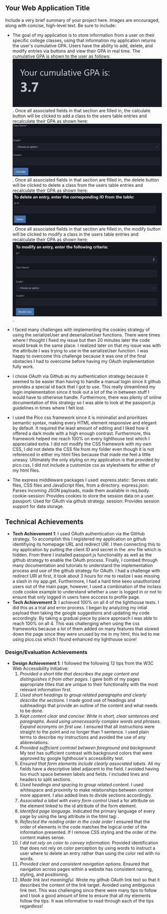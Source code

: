 ## Your Web Application Title

Include a very brief summary of your project here. Images are encouraged, along with concise, high-level text. Be sure to include:

- The goal of my application is to store information from a user on their specific college classes, using that information my application returns the user's cumulative GPA. Users have the ability to add, delete, and modify entries via buttons and view their GPA in real time. 
  The cumulative GPA is shown to the user as follows: ![alt text](image.png) . 
  Once all associated fields in that section are filled in, the calculate button will be clicked to add a class to the users table entries and recalculate their GPA as shown here: ![alt text](image-1.png) .
  Once all associated fields in that section are filled in, the delete button will be clicked to delete a class from the users table entries and recalculate their GPA as shown here: ![alt text](image-2.png) .
  Once all associated fields in that section are filled in, the modify button will be clicked to modify a class in the users table entries and recalculate their GPA as shown here: ![alt text](image-3.png) .

- I faced many challenges with implementing the cookies strategy of using the serializeUser and deserializeUser functions. There were times where I thought I fixed my issue but then 20 minutes later the code would break in the same place. I realized later on that my issue was with the attribute I was trying to use in the serializeUser function. I was happy to overcome this challenge because it was one of the final obstacles I had to overcome before having my OAuth implementation fully work. 

- I chose OAuth via Github as my authentication strategy because it seemed to be easier than having to handle a manual login since it github provides a special id back that I got to use. This really streamlined my login implementation since it took out a lot of the in between stuff I would have to otherwise handle. Furthermore, there was plenty of online documentation of this strategy so I was able to look at the passport.js guidelines in times where I felt lost. 

- I used the Pico css framework since it is minimalist and prioritizes semantic syntax, making every HTML element responsive and elegant by default. It required the least amount of editing and I liked how it offered a dark mode with a high enough contrast. Furthermore, this framework helped me reach 100% on every lighthouse test which I appreciated extra. 
  I did not modify the CSS framework with my own CSS, I did not delete the CSS file from my folder even though it is not referenced in either my html files because that made me feel a little uneasy. Ultimately the only styling on my application is that provided by pico.css, I did not include a customize css as stylesheets for either of my html files.

- The express middleware packages I used: 
  express.static: Serves static files, CSS files and JavaScript files, from a directory.
  express.json: Parses incoming JSON payloads, made them available in req.body.
  cookie-session: Provides cookies to store the session data on a user.
  passport: Used for OAuth via github strategy.
  session: Provides session support for data storage. 

## Technical Achievements
- **Tech Achievement 1**: I used OAuth authentication via the GitHub strategy. To accomplish this I registered my application on github identifiying its homepage URL and redirect URI. I then connecting this to my application by putting the client ID and secret in the .env file which is hidden. From there I installed passport.js functionality as well as the github strategy to enable the OAuth process. Finally, I combed through many documentation and tutorials to understand the implementation process and use of the github strategy for OAuth. I had a challenge with redirect URI at first, it took about 3 hours for me to realize I was missing a slash in my app.get. Furthermore, I had a hard time keeo unauthorized users out of the main page, however, I used a combination of the inclass code cookie example to understand whether a user is logged in or not to ensure that only logged in users have acccess to profile page. 
- **Tech Achievement 3**: I achieved 100% on all 4 of the lighthouse tests. I did this as a trial and error process. I began by analyzing my intial payload then taking the google suggestions and updating my code accordingly. By taking a gradual piece by piece approach I was able to reach 100% on all 4. This was challenging when using the css frameworks because a lot of them added on many features that slowed down the page since they were unused by me in my html, this led to me using pico.css which I found enhanced my lighthouse score! 

### Design/Evaluation Achievements
- **Design Achievement 1**: I followed the following 12 tips from the W3C Web Accessibility Initiative:
  1. *Provided a short title that describes the page content and distinguishes it from other pages*. I gave both of my pages appropriate titles that are unique to their functionality with the most relevant information first.
  2. *Used short headings to group related paragraphs and clearly describe the sections.* I made good use of headings and subheadings that provide an outline of the content and what needs to be done. 
  3. *Kept content clear and concise: Write in short, clear sentences and paragraphs. Avoid using unnecessarily complex words and phrases. Expand acronyms on first use.* I ensured that all instructions were straight to the point and no longer than 1 sentence. I used plain terms to describe my instructions and avoided the use of any abbreviations. 
  4. *Provided sufficient contrast between foreground and background*: My text has sufficient contrast with background colors that were approved by google lighthouse's accessibility test. 
  5. *Ensured that form elements include clearly associated labels.* All my fields have a descriptive label adjacent to the field. I avoided having too much space between labels and fields. I included lines and headers to split sections. 
  6. *Used headings and spacing to group related content.* I used whitespace and proximity to make relationships between content more apparent. I also added lines to divide sections accordingly. 
  7. *Associated a label with every form control* Used a for attribute on the <label> element linked to the id attribute of the form element.
  8. *Identifed page language.* Indicated the primary language of every page by using the lang attribute in the html tag: <html lang="en">. 
  9. *Reflected the reading order in the code order* I ensured that the order of elements in the code matches the logical order of the information presented. If I remove CSS styling and the order of the content makes sense.
  10. *I did not rely on color to convey information.* Provided identification that does not rely on color perception by using words to instruct a user where to delete an entry rather than using the color red with no words.
  11. *Provided clear and consistent navigation options.* Ensured that navigation across pages within a website has consistent naming, styling, and positioning. 
  12. *Made link text meaningful.* Wrote my github OAuth link text so that it describes the content of the link target. Avoided using ambiguous link text.
This was challenging since there were many tips to follow and I took a good amount of time to ensure that all my elements follow the tips. It was informative to read through each of the tips regardless! 